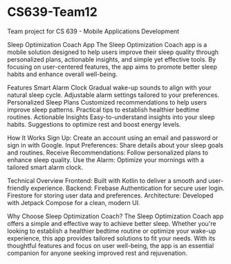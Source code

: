 # CS639-Team12
Team project for CS 639 - Mobile Applications Development


Sleep Optimization Coach App
The Sleep Optimization Coach app is a mobile solution designed to help users improve their sleep quality through personalized plans, actionable insights, and simple yet effective tools. By focusing on user-centered features, the app aims to promote better sleep habits and enhance overall well-being.

Features
Smart Alarm Clock
Gradual wake-up sounds to align with your natural sleep cycle.
Adjustable alarm settings tailored to your preferences.
Personalized Sleep Plans
Customized recommendations to help users improve sleep patterns.
Practical tips to establish healthier bedtime routines.
Actionable Insights
Easy-to-understand insights into your sleep habits.
Suggestions to optimize rest and boost energy levels.


How It Works
Sign Up: Create an account using an email and password or sign in with Google.
Input Preferences: Share details about your sleep goals and routines.
Receive Recommendations: Follow personalized plans to enhance sleep quality.
Use the Alarm: Optimize your mornings with a tailored smart alarm clock.


Technical Overview
Frontend: Built with Kotlin to deliver a smooth and user-friendly experience.
Backend:
Firebase Authentication for secure user login.
Firestore for storing user data and preferences.
Architecture: Developed with Jetpack Compose for a clean, modern UI.


Why Choose Sleep Optimization Coach?
The Sleep Optimization Coach app offers a simple and effective way to achieve better sleep. Whether you're looking to establish a healthier bedtime routine or optimize your wake-up experience, this app provides tailored solutions to fit your needs. With its thoughtful features and focus on user well-being, the app is an essential companion for anyone seeking improved rest and rejuvenation.

